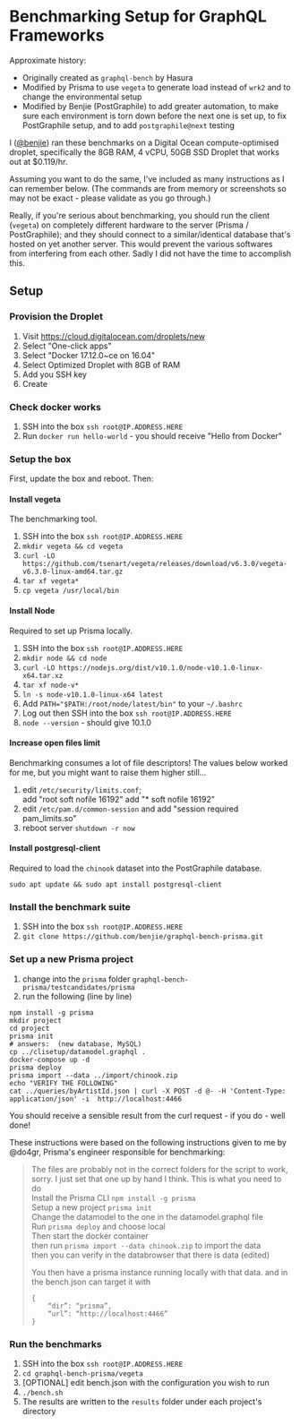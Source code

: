# Benchmarking Setup for GraphQL Frameworks

Approximate history:

- Originally created as `graphql-bench` by Hasura
- Modified by Prisma to use `vegeta` to generate load instead of `wrk2` and to
  change the environmental setup
- Modified by Benjie (PostGraphile) to add greater automation, to make sure
  each environment is torn down before the next one is set up, to fix
  PostGraphile setup, and to add `postgraphile@next` testing

I ([@benjie](https://twitter.com/benjie)) ran these benchmarks on a Digital
Ocean compute-optimised droplet, specifically the 8GB RAM, 4 vCPU, 50GB SSD
Droplet that works out at $0.119/hr.

Assuming you want to do the same, I've included as many instructions as I can
remember below. (The commands are from memory or screenshots so may not be
exact - please validate as you go through.)

Really, if you're serious about benchmarking, you should run the client
(`vegeta`) on completely different hardware to the server (Prisma /
PostGraphile); and they should connect to a similar/identical database that's
hosted on yet another server. This would prevent the various softwares from
interfering from each other. Sadly I did not have the time to accomplish this.

## Setup

### Provision the Droplet

1. Visit https://cloud.digitalocean.com/droplets/new
2. Select "One-click apps"
3. Select "Docker 17.12.0~ce on 16.04"
4. Select Optimized Droplet with 8GB of RAM
5. Add you SSH key
6. Create

### Check docker works

1. SSH into the box `ssh root@IP.ADDRESS.HERE`
2. Run `docker run hello-world` - you should receive "Hello from Docker"

### Setup the box

First, update the box and reboot. Then:

#### Install vegeta

The benchmarking tool.

1. SSH into the box `ssh root@IP.ADDRESS.HERE`
2. `mkdir vegeta && cd vegeta`
3. `curl -LO https://github.com/tsenart/vegeta/releases/download/v6.3.0/vegeta-v6.3.0-linux-amd64.tar.gz`
4. `tar xf vegeta*`
5. `cp vegeta /usr/local/bin`

#### Install Node

Required to set up Prisma locally.

1. SSH into the box `ssh root@IP.ADDRESS.HERE`
2. `mkdir node && cd node`
3. `curl -LO https://nodejs.org/dist/v10.1.0/node-v10.1.0-linux-x64.tar.xz`
4. `tar xf node-v*`
5. `ln -s node-v10.1.0-linux-x64 latest`
6. Add `PATH="$PATH:/root/node/latest/bin"` to your `~/.bashrc`
7. Log out then SSH into the box `ssh root@IP.ADDRESS.HERE`
8. `node --version` - should give 10.1.0

#### Increase open files limit

Benchmarking consumes a lot of file descriptors! The values below worked for me, but you might want to raise them higher still...

1. edit `/etc/security/limits.conf`;  
  add "root        soft nofile 16192"
  add "*           soft nofile 16192"
2. edit `/etc/pam.d/common-session` and add "session required pam_limits.so"
3. reboot server `shutdown -r now`

#### Install postgresql-client

Required to load the `chinook` dataset into the PostGraphile database.

`sudo apt update && sudo apt install postgresql-client`

### Install the benchmark suite

1. SSH into the box `ssh root@IP.ADDRESS.HERE`
2. `git clone https://github.com/benjie/graphql-bench-prisma.git`

### Set up a new Prisma project

1. change into the `prisma` folder `graphql-bench-prisma/testcandidates/prisma`
2. run the following (line by line)

```
npm install -g prisma
mkdir project
cd project
prisma init
# answers:  (new database, MySQL)
cp ../clisetup/datamodel.graphql .
docker-compose up -d
prisma deploy
prisma import --data ../import/chinook.zip
echo "VERIFY THE FOLLOWING"
cat ../queries/byArtistId.json | curl -X POST -d @- -H 'Content-Type: application/json' -i  http://localhost:4466
```

You should receive a sensible result from the curl request - if you do - well done!

These instructions were based on the following instructions given to me by @do4gr, Prisma's engineer responsible for benchmarking:

> The files are probably not in the correct folders for the script to work, sorry. I just set that one up by hand I think. This is what you need to do  
> Install the Prisma CLI `npm install -g prisma`  
> Setup a new project `prisma init`  
> Change the datamodel to the one in the datamodel.graphql file  
> Run `prisma deploy` and choose local  
> Then start the docker container  
> then run `prisma import --data chinook.zip` to import the data  
> then you can verify in the databrowser that there is data (edited)  
>
> You then have a prisma instance running locally with that data. and in the bench.json can target it with  
> ```
> {
>     “dir”: “prisma”,
>     “url”: “http://localhost:4466”
> }
> ```


### Run the benchmarks

1. SSH into the box `ssh root@IP.ADDRESS.HERE`
2. `cd graphql-bench-prisma/vegeta`
3. [OPTIONAL] edit bench.json with the configuration you wish to run
4. `./bench.sh`
5. The results are written to the `results` folder under each project's directory
